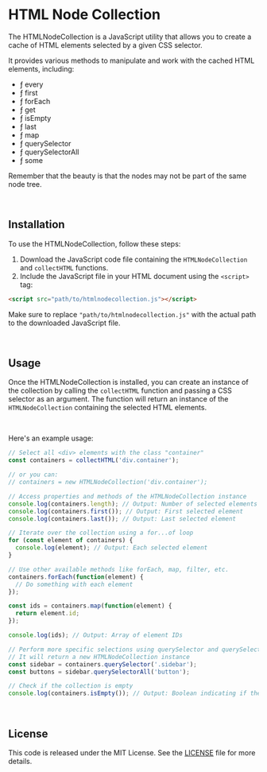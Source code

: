 # HTML Node Collection

The HTMLNodeCollection is a JavaScript utility that allows you to create a cache of HTML elements selected by a given CSS selector.

It provides various methods to manipulate and work with the cached HTML elements, including:
- ƒ every
- ƒ first
- ƒ forEach
- ƒ get
- ƒ isEmpty
- ƒ last
- ƒ map
- ƒ querySelector
- ƒ querySelectorAll
- ƒ some

Remember that the beauty is that the nodes may not be part of the same node tree.

<br>

## Installation

To use the HTMLNodeCollection, follow these steps:

1. Download the JavaScript code file containing the `HTMLNodeCollection` and `collectHTML` functions.
2. Include the JavaScript file in your HTML document using the `<script>` tag:

```html
<script src="path/to/htmlnodecollection.js"></script>
```

Make sure to replace `"path/to/htmlnodecollection.js"` with the actual path to the downloaded JavaScript file.

<br>

## Usage

Once the HTMLNodeCollection is installed, you can create an instance of the collection by calling the `collectHTML` function and passing a CSS selector as an argument. The function will return an instance of the `HTMLNodeCollection` containing the selected HTML elements.

<br>

Here's an example usage:

```javascript
// Select all <div> elements with the class "container"
const containers = collectHTML('div.container');

// or you can:
// containers = new HTMLNodeCollection('div.container');

// Access properties and methods of the HTMLNodeCollection instance
console.log(containers.length); // Output: Number of selected elements
console.log(containers.first()); // Output: First selected element
console.log(containers.last()); // Output: Last selected element

// Iterate over the collection using a for...of loop
for (const element of containers) {
  console.log(element); // Output: Each selected element
}

// Use other available methods like forEach, map, filter, etc.
containers.forEach(function(element) {
  // Do something with each element
});

const ids = containers.map(function(element) {
  return element.id;
});

console.log(ids); // Output: Array of element IDs

// Perform more specific selections using querySelector and querySelectorAll
// It will return a new HTMLNodeCollection instance
const sidebar = containers.querySelector('.sidebar');
const buttons = sidebar.querySelectorAll('button');

// Check if the collection is empty
console.log(containers.isEmpty()); // Output: Boolean indicating if the collection is empty
```

<br>

## License

This code is released under the MIT License. See the [LICENSE](LICENSE) file for more details.
